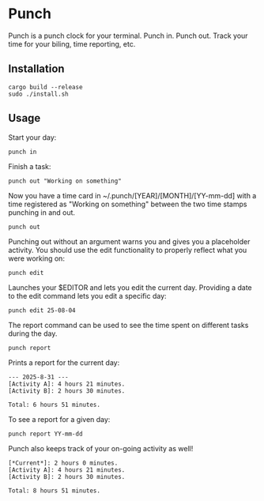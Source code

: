 # Punch

Punch is a punch clock for your terminal. Punch in. Punch out. Track your time for your biling, time reporting, etc.
## Installation

```console
cargo build --release
sudo ./install.sh
```

## Usage

Start your day:

```console
punch in
```

Finish a task:

```console
punch out "Working on something"
```

Now you have a time card in ~/.punch/[YEAR]/[MONTH]/[YY-mm-dd] with a time registered as "Working on something" between the two time stamps punching in and out.

```console
punch out
```

Punching out without an argument warns you and gives you a placeholder activity. You should use the edit functionality to properly reflect what you were working on:

```console
punch edit
```

Launches your $EDITOR and lets you edit the current day.
Providing a date to the edit command lets you edit a specific day:

```console
punch edit 25-08-04
```

The report command can be used to see the time spent on different tasks during the day.

```console
punch report
```
Prints a report for the current day:
```console
--- 2025-8-31 ---
[Activity A]: 4 hours 21 minutes.
[Activity B]: 2 hours 30 minutes.

Total: 6 hours 51 minutes.
```

To see a report for a given day:
```console
punch report YY-mm-dd
```

Punch also keeps track of your on-going activity as well!
```console
[*Current*]: 2 hours 0 minutes.
[Activity A]: 4 hours 21 minutes.
[Activity B]: 2 hours 30 minutes.

Total: 8 hours 51 minutes.
```
